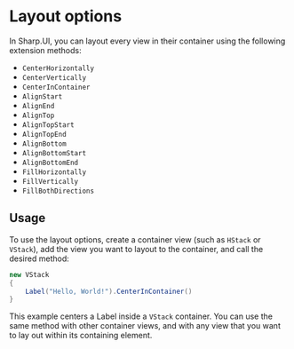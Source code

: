 # Layout options

In Sharp.UI, you can layout every view in their container using the following extension methods:

- `CenterHorizontally`
- `CenterVertically`
- `CenterInContainer`
- `AlignStart`
- `AlignEnd`
- `AlignTop`
- `AlignTopStart`
- `AlignTopEnd`
- `AlignBottom`
- `AlignBottomStart`
- `AlignBottomEnd`
- `FillHorizontally`
- `FillVertically`
- `FillBothDirections`

## Usage

To use the layout options, create a container view (such as `HStack` or `VStack`), add the view you want to layout to the container, and call the desired method:

```cs
new VStack
{
    Label("Hello, World!").CenterInContainer()
}
```

This example centers a Label inside a `VStack` container. You can use the same method with other container views, and with any view that you want to lay out within its containing element.